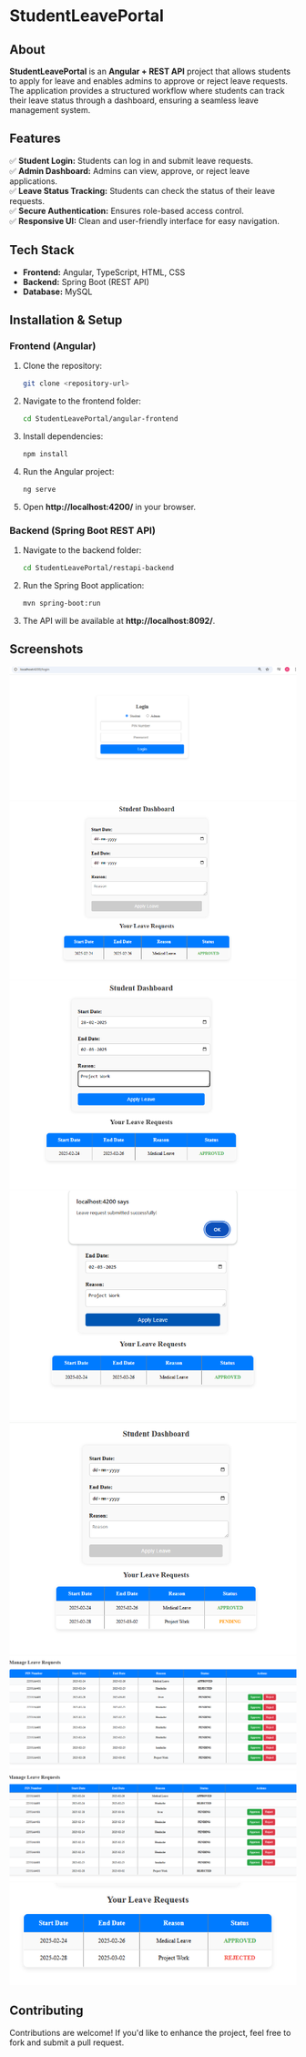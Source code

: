 # **StudentLeavePortal**

## **About**  
**StudentLeavePortal** is an **Angular + REST API** project that allows students to apply for leave and enables admins to approve or reject leave requests. The application provides a structured workflow where students can track their leave status through a dashboard, ensuring a seamless leave management system.

## **Features**  
✅ **Student Login:** Students can log in and submit leave requests.  
✅ **Admin Dashboard:** Admins can view, approve, or reject leave applications.  
✅ **Leave Status Tracking:** Students can check the status of their leave requests.  
✅ **Secure Authentication:** Ensures role-based access control.  
✅ **Responsive UI:** Clean and user-friendly interface for easy navigation.  

## **Tech Stack**  
- **Frontend:** Angular, TypeScript, HTML, CSS  
- **Backend:** Spring Boot (REST API)  
- **Database:** MySQL  

## **Installation & Setup**  
### **Frontend (Angular)**
1. Clone the repository:  
   ```bash
   git clone <repository-url>
   ```
2. Navigate to the frontend folder:  
   ```bash
   cd StudentLeavePortal/angular-frontend
   ```
3. Install dependencies:  
   ```bash
   npm install
   ```
4. Run the Angular project:  
   ```bash
   ng serve
   ```
5. Open **http://localhost:4200/** in your browser.  

### **Backend (Spring Boot REST API)**
1. Navigate to the backend folder:  
   ```bash
   cd StudentLeavePortal/restapi-backend
   ```
2. Run the Spring Boot application:  
   ```bash
   mvn spring-boot:run
   ```
3. The API will be available at **http://localhost:8092/**.  

## **Screenshots**  
![image alt](https://github.com/Ramyasri1623/StudentLeavePortal/blob/684ef726329cbe0a2ca8785b5f08c94fedb814fa/login.png
)
![image alt](https://github.com/Ramyasri1623/StudentLeavePortal/blob/684ef726329cbe0a2ca8785b5f08c94fedb814fa/studashboard.png
)
![image alt](https://github.com/Ramyasri1623/StudentLeavePortal/blob/684ef726329cbe0a2ca8785b5f08c94fedb814fa/studb2.png)
![image alt](
https://github.com/Ramyasri1623/StudentLeavePortal/blob/684ef726329cbe0a2ca8785b5f08c94fedb814fa/studb3.png)
![image alt](https://github.com/Ramyasri1623/StudentLeavePortal/blob/684ef726329cbe0a2ca8785b5f08c94fedb814fa/studb4.png
)
![image alt](https://github.com/Ramyasri1623/StudentLeavePortal/blob/684ef726329cbe0a2ca8785b5f08c94fedb814fa/admindb.png)
 ![image alt](https://github.com/Ramyasri1623/StudentLeavePortal/blob/684ef726329cbe0a2ca8785b5f08c94fedb814fa/admindb2.png)
![image alt](https://github.com/Ramyasri1623/StudentLeavePortal/blob/684ef726329cbe0a2ca8785b5f08c94fedb814fa/studb5.png)
## **Contributing**  
Contributions are welcome! If you'd like to enhance the project, feel free to fork and submit a pull request.  



